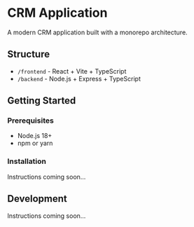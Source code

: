 # CRM Application

A modern CRM application built with a monorepo architecture.

## Structure

- `/frontend` - React + Vite + TypeScript
- `/backend` - Node.js + Express + TypeScript

## Getting Started

### Prerequisites

- Node.js 18+
- npm or yarn

### Installation

Instructions coming soon...

## Development

Instructions coming soon...